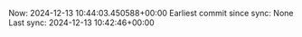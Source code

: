 Now: 2024-12-13 10:44:03.450588+00:00 Earliest commit since sync: None Last sync: 2024-12-13 10:42:46+00:00
